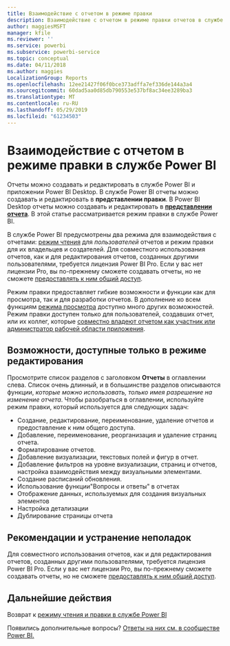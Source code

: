 ```yaml
---
title: Взаимодействие с отчетом в режиме правки
description: Взаимодействие с отчетом в режиме правки отчетов в службе Power BI
author: maggiesMSFT
manager: kfile
ms.reviewer: ''
ms.service: powerbi
ms.subservice: powerbi-service
ms.topic: conceptual
ms.date: 04/11/2018
ms.author: maggies
LocalizationGroup: Reports
ms.openlocfilehash: 12ee21427f06f0bce373adffa7ef336de144a3a4
ms.sourcegitcommit: 60dad5aa0d85db790553e537bf8ac34ee3289ba3
ms.translationtype: MT
ms.contentlocale: ru-RU
ms.lasthandoff: 05/29/2019
ms.locfileid: "61234503"
---
```

# <a name="interact-with-a-report-in-editing-view-in-power-bi-service"></a>Взаимодействие с отчетом в режиме правки в службе Power BI
Отчеты можно создавать и редактировать в службе Power BI и приложении Power BI Desktop. В службе Power BI отчеты можно создавать и редактировать в **представлении правки**. В Power BI Desktop отчеты можно создавать и редактировать в [**представлении отчета**](desktop-report-view.md). В этой статье рассматривается режим правки в службе Power BI. 

В службе Power BI предусмотрены два режима для взаимодействия с отчетами: [режим чтения](consumer/end-user-reading-view.md) для *пользователей* отчетов и режим правки для их владельцев и создателей.  Для совместного использования отчетов, как и для редактирования отчетов, созданных другими пользователями, требуется лицензия Power BI Pro. Если у вас нет лицензии Pro, вы по-прежнему сможете создавать отчеты, но не сможете [предоставлять к ним общий доступ](service-share-reports.md).    

Режим правки предоставляет гибкие возможности и функции как для просмотра, так и для разработки отчетов. В дополнение ко всем функциям [режима просмотра](consumer/end-user-reading-view.md) доступно много других возможностей. Режим правки доступен только для пользователей, создавших отчет, или их коллег, которые [совместно владеют отчетом как участник или администратор рабочей области приложения](service-create-distribute-apps.md).

## <a name="functionality-only-available-in-editing-view"></a>Возможности, доступные только в режиме редактирования
Просмотрите список разделов с заголовком **Отчеты** в оглавлении слева. Список очень длинный, и в большинстве разделов описываются функции, *которые можно использовать, только имея разрешение на изменение отчета*.  Чтобы разобраться в оглавлении, используйте режим правки, который используется для следующих задач:

* Создание, редактирование, переименование, удаление отчетов и предоставление к ним общего доступа.
* Добавление, переименование, реорганизация и удаление страниц отчета.
* Форматирование отчетов.
* Добавление визуализации, текстовых полей и фигур в отчет.
* Добавление фильтров на уровне визуализации, страниц и отчетов, настройка взаимодействия между визуальными элементами.
* Создание расписаний обновления.
* Использование функции"Вопросы и ответы" в отчетах
* Отображение данных, используемых для создания визуальных элементов 
* Настройка детализации
* Дублирование страницы отчета

## <a name="considerations-and-troubleshooting"></a>Рекомендации и устранение неполадок
Для совместного использования отчетов, как и для редактирования отчетов, созданных другими пользователями, требуется лицензия Power BI Pro.  Если у вас нет лицензии Pro, вы по-прежнему сможете создавать отчеты, но не сможете [предоставлять к ним общий доступ](service-share-reports.md).


## <a name="next-steps"></a>Дальнейшие действия
Возврат к [режиму чтения и правки в службе Power BI](consumer/end-user-reading-view.md)

Появились дополнительные вопросы? [Ответы на них см. в сообществе Power BI.](http://community.powerbi.com/)

